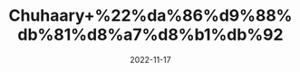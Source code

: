 ---
title: 'Chuhaary+%22%da%86%d9%88%db%81%d8%a7%d8%b1%db%92'
date: '2022-11-17' 
metatag: '' 
inventory: '0' 
draft: false 
# meta description 
shortDescripton: 'Dried+Dates%22+++Chuhara+(kharek)+promotes+Hair+Growth+...+Dates%2c+which+are+high+in+iron%2c+increase+blood+flow+to+the+scalp%2c+which+promotes+quicker+hair+growth.'
description: 'Dry+Fruit+%da%88%d8%b1%d8%a7%d8%a6%db%8c+%d9%81%d8%b1%d9%88%d8%aa'
longdescription: ''
tags: ''
brand: ''
subCategory: ''
sellCount: '0'
featured: True
# product Price
price: '100.0'
# Product Short Description
shortDescription: 'Dried+Dates%22+++Chuhara+(kharek)+promotes+Hair+Growth+...+Dates%2c+which+are+high+in+iron%2c+increase+blood+flow+to+the+scalp%2c+which+promotes+quicker+hair+growth.'
productID: 'B292A892-932C-ED11-9968-005056B3A416'
type: 'products'
category: 'Dry+Fruit+%da%88%d8%b1%d8%a7%d8%a6%db%8c+%d9%81%d8%b1%d9%88%d8%aa' 
thumnailproduct: 'https://eraconnect.blob.core.windows.net/product-images/aminsaddiquidawakhana/B292A892-932C-ED11-9968-005056B3A416.webp' 
images:
  - image: 'https://eraconnect.blob.core.windows.net/product-images/aminsaddiquidawakhana/B292A892-932C-ED11-9968-005056B3A416.webp'  
Variants:
---